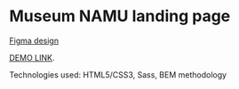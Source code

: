 # Museum NAMU landing page
[Figma design](https://www.figma.com/file/i8XiqSgs44QEVPHuMbkNO2/museum-prototype?node-id=323%3A1957)

[DEMO LINK](https://<your_account>.github.io/Museum2/).

Technologies used:  HTML5/CSS3, Sass, BEM methodology
